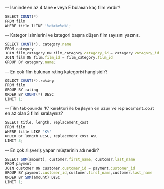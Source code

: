 -- İsminde en az 4 tane e veya E bulanan kaç film vardır?
```javascript
SELECT COUNT(*) 
FROM film
WHERE title ILIKE '%e%e%e%e%';
```
-- Kategori isimlerini ve kategori başına düşen film sayısını yazınız.
```javascript
SELECT COUNT(*), category.name
FROM category
JOIN film_category ON film_category.category_id = category.category_id
JOIN film ON film.film_id = film_category.film_id
GROUP BY category.name;
```

-- En çok film bulunan rating kategorisi hangisidir?
```javascript
SELECT COUNT(*),rating
FROM film
GROUP BY rating
ORDER BY COUNT(*) DESC
LIMIT 1;
```

-- Film tablosunda 'K' karakteri ile başlayan en uzun ve replacement_cost en az olan 3 filmi sıralayınız?
```javascript
SELECT title, length, replacement_cost
FROM film
WHERE title LIKE 'K%'
ORDER BY length DESC, replacement_cost ASC
LIMIT 3;
```

-- En çok alışveriş yapan müşterinin adı nedir?
```javascript
SELECT SUM(amount), customer.first_name, customer.last_name
FROM payment
JOIN customer ON customer.customer_id = payment.customer_id
GROUP BY payment.customer_id,customer.first_name,customer.last_name
ORDER BY SUM(amount) DESC
LIMIT 1;
```
